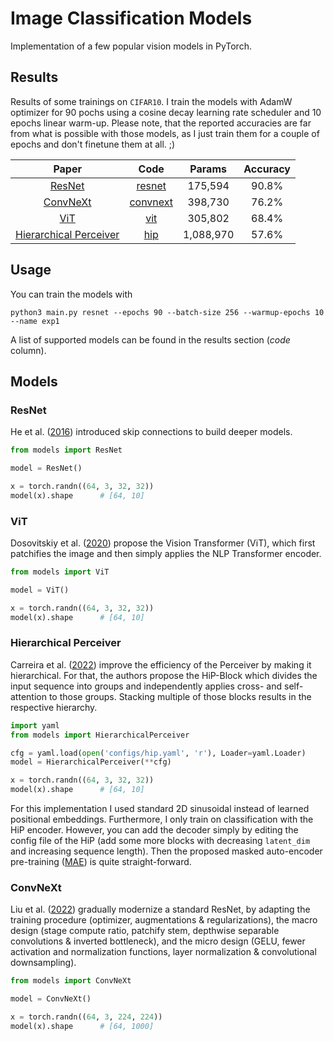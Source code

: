 # Image Classification Models

Implementation of a few popular vision models in PyTorch. 

## Results

Results of some trainings on `CIFAR10`. I train the models with AdamW optimizer for 90 pochs using
a cosine decay learning rate scheduler and 10 epochs linear warm-up. Please note, that the reported
accuracies are far from what is possible with those models, as I just train them for a couple of
epochs and don't finetune them at all. ;)


|                           Paper                            |            Code             |  Params   | Accuracy |
|:----------------------------------------------------------:|:---------------------------:|:---------:|:--------:|
|         [ResNet](https://arxiv.org/abs/1512.03385)         |   [resnet](models/resnet)   |  175,594  |  90.8%   |
|        [ConvNeXt](https://arxiv.org/abs/2201.03545)        | [convnext](models/convnext) |  398,730  |  76.2%   |
|          [ViT](https://arxiv.org/abs/2010.11929)           |      [vit](models/vit)      |  305,802  |  68.4%   |
| [Hierarchical Perceiver](https://arxiv.org/abs/2202.10890) |      [hip](models/hip)      | 1,088,970 |  57.6%   |


## Usage

You can train the models with

```
python3 main.py resnet --epochs 90 --batch-size 256 --warmup-epochs 10 --name exp1
```

A list of supported models can be found in the results section (*code* column).

## Models

### ResNet

He et al. ([2016](https://arxiv.org/abs/1512.03385)) introduced skip connections
to build deeper models.

```python
from models import ResNet

model = ResNet()

x = torch.randn((64, 3, 32, 32))
model(x).shape      # [64, 10] 
```

### ViT

Dosovitskiy et al. ([2020](https://arxiv.org/abs/2010.11929)) propose the Vision Transformer (ViT), which
first patchifies the image and then simply applies the NLP Transformer encoder.

```python
from models import ViT

model = ViT()

x = torch.randn((64, 3, 32, 32))
model(x).shape      # [64, 10] 
```

### Hierarchical Perceiver

Carreira et al. ([2022](https://arxiv.org/abs/2202.10890)) improve the efficiency of the Perceiver
by making it hierarchical. For that, the authors propose the HiP-Block which divides the input
sequence into groups and independently applies cross- and self-attention to those groups. Stacking
multiple of those blocks results in the respective hierarchy.

```python
import yaml
from models import HierarchicalPerceiver

cfg = yaml.load(open('configs/hip.yaml', 'r'), Loader=yaml.Loader)
model = HierarchicalPerceiver(**cfg)

x = torch.randn((64, 3, 32, 32))
model(x).shape      # [64, 10] 
```

For this implementation I used standard 2D sinusoidal instead of learned positional embeddings. Furthermore, I only
train on classification with the HiP encoder. However, you can add the decoder simply by editing the
config file of the HiP (add some more blocks with decreasing `latent_dim` and increasing sequence length). Then
the proposed masked auto-encoder pre-training ([MAE](https://arxiv.org/abs/2111.06377)) is quite
straight-forward.


### ConvNeXt

Liu et al. ([2022](https://arxiv.org/abs/2201.03545)) gradually modernize a standard ResNet, by adapting the training
procedure (optimizer, augmentations & regularizations), the macro design (stage compute ratio, patchify stem, depthwise
separable convolutions & inverted bottleneck), and the micro design (GELU, fewer activation and normalization functions,
layer normalization & convolutional downsampling).

```python
from models import ConvNeXt

model = ConvNeXt()

x = torch.randn((64, 3, 224, 224))
model(x).shape      # [64, 1000] 
```

